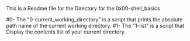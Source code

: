 This is a Readme file for the Directory for the 0x00-shell_basics

#0- The "0-current_working_directory" is a script that prints the absolute path name of the current working directory.
#1- The "1-list" is a script that Display the contents list of your current directory.

